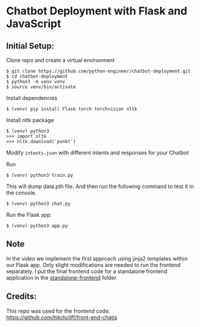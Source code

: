 # Chatbot Deployment with Flask and JavaScript

## Initial Setup:

Clone repo and create a virtual environment
```
$ git clone https://github.com/python-engineer/chatbot-deployment.git
$ cd chatbot-deployment
$ python3 -m venv venv
$ source venv/bin/activate
```
Install dependencies
```
$ (venv) pip install Flask torch torchvision nltk
```
Install nltk package
```
$ (venv) python3
>>> import nltk
>>> nltk.download('punkt')
```
Modify `intents.json` with different intents and responses for your Chatbot

Run
```
$ (venv) python3 train.py
```
This will dump data.pth file. And then run
the following command to test it in the console.
```
$ (venv) python3 chat.py
```
Run the Flask app.
```
$ (venv) python3 app.py
```
## Note
In the video we implement the first approach using jinja2 templates within our Flask app. Only slight modifications are needed to run the frontend separately. I put the final frontend code for a standalone frontend application in the [standalone-frontend](/standalone-frontend) folder.

## Credits:
This repo was used for the frontend code:
https://github.com/hitchcliff/front-end-chatjs
